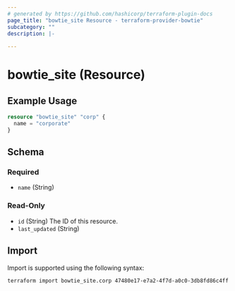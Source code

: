 ```yaml
---
# generated by https://github.com/hashicorp/terraform-plugin-docs
page_title: "bowtie_site Resource - terraform-provider-bowtie"
subcategory: ""
description: |-
  
---
```


# bowtie_site (Resource)



## Example Usage

```terraform
resource "bowtie_site" "corp" {
  name = "corporate"
}
```

<!-- schema generated by tfplugindocs -->
## Schema

### Required

- `name` (String)

### Read-Only

- `id` (String) The ID of this resource.
- `last_updated` (String)

## Import

Import is supported using the following syntax:

```shell
terraform import bowtie_site.corp 47480e17-e7a2-4f7d-a0c0-3db8fd86c4ff
```
